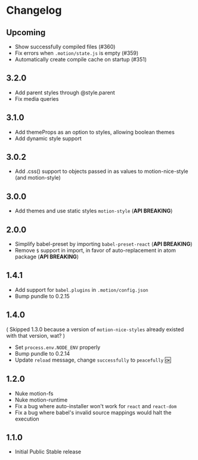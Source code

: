 # Changelog

## Upcoming

- Show successfully compiled files (#360)
- Fix errors when `.motion/state.js` is empty (#359)
- Automatically create compile cache on startup (#351)

## 3.2.0
 - Add parent styles through @style.parent
 - Fix media queries

## 3.1.0
 - Add themeProps as an option to styles, allowing boolean themes
 - Add dynamic style support

## 3.0.2
 - Add .css() support to objects passed in as values to motion-nice-style (and motion-style)

## 3.0.0

- Add themes and use static styles `motion-style` (**API BREAKING**)

## 2.0.0

- Simplify babel-preset by importing `babel-preset-react` (**API BREAKING**)
- Remove `$` support in import, in favor of auto-replacement in atom package (**API BREAKING**)

## 1.4.1

- Add support for `babel.plugins` in `.motion/config.json`
- Bump pundle to 0.2.15

## 1.4.0

( Skipped 1.3.0 because a version of `motion-nice-styles` already existed with that version, wat? )

- Set `process.env.NODE_ENV` properly
- Bump pundle to 0.2.14
- Update `reload` message, change `successfully` to `peacefully` :ok:

## 1.2.0

- Nuke motion-fs
- Nuke motion-runtime
- Fix a bug where auto-installer won't work for `react` and `react-dom`
- Fix a bug where babel's invalid source mappings would halt the execution

## 1.1.0

- Initial Public Stable release
